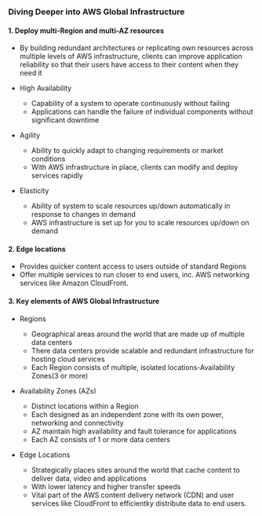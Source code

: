 ### Diving Deeper into AWS Global Infrastructure

#### 1. Deploy multi-Region and multi-AZ resources
- By building redundant architectures or replicating own resources across multiple levels of AWS infrastructure, clients can improve application reliability so that their users have access to their content when they need it

- High Availability
  - Capability of a system to operate continuously without failing
  - Applications can handle the failure of individual components without significant downtime

- Agility
  - Ability to quickly adapt to changing requirements or market conditions
  - With AWS infrastructure in place, clients can modify and deploy services rapidly
 
- Elasticity
  - Ability of system to scale resources up/down automatically in response to changes in demand
  - AWS infrastructure is set up for you to scale resources up/down on demand
 
#### 2. Edge locations
- Provides quicker content access to users outside of standard Regions
- Offer multiple services to run closer to end users, inc. AWS networking services like Amazon CloudFront.

#### 3. Key elements of AWS Global Infrastructure
- Regions
  - Geographical areas around the world that are made up of multiple data centers
  - There data centers provide scalable and redundant infrastructure for hosting cloud services
  - Each Region consists of multiple, isolated locations-Availability Zones(3 or more)

- Availability Zones (AZs)
  - Distinct locations within a Region
  - Each designed as an independent zone with its own power, networking and connectivity
  - AZ maintain high availability and fault tolerance for applications
  - Each AZ consists of 1 or more data centers
 
- Edge Locations
  - Strategically places sites around the world that cache content to deliver data, video and applications
  - With lower latency and higher transfer speeds
  - Vital part of the AWS content delivery network (CDN) and user services like CloudFront to efficientky distribute data to end users.

